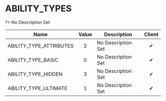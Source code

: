 # ABILITY_TYPES
?> No Description Set

Name|Value|Description|Client
--|:--:|--|:--:
ABILITY_TYPE_ATTRIBUTES|2|No Description Set|✔
ABILITY_TYPE_BASIC|0|No Description Set|✔
ABILITY_TYPE_HIDDEN|3|No Description Set|✔
ABILITY_TYPE_ULTIMATE|1|No Description Set|✔

